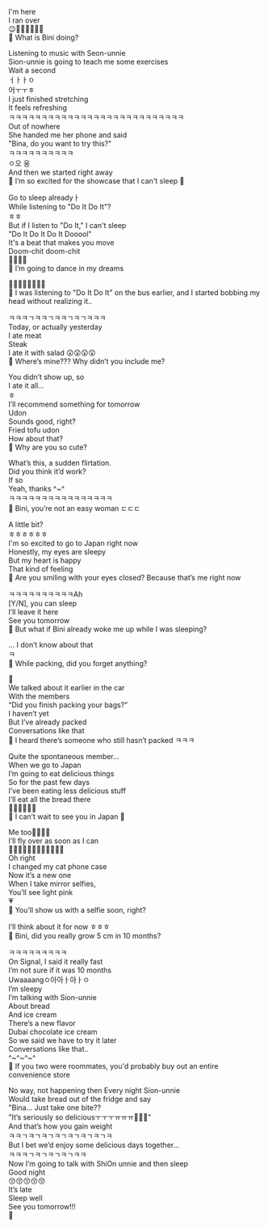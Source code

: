 I'm here  
I ran over  
😉🕺🕺🕺🕺🕺🕺  
🫧 What is Bini doing?

Listening to music with Seon-unnie  
Sion-unnie is going to teach me some exercises  
Wait a second  
ㅓㅏㅏㅇ  
어ㅜㅜㅎ  
I just finished stretching  
It feels refreshing  
ㅋㅋㅋㅋㅋㅋㅋㅋㅋㅋㅋㅋㅋㅋㅋㅋㅋㅋㅋㅋㅋㅋㅋㅋㅋㅋㅋ  
Out of nowhere  
She handed me her phone and said  
"Bina, do you want to try this?"  
ㅋㅋㅋㅋㅋㅋㅋㅋㅋㅋ  
ㅇ오 웅  
And then we started right away  
🫧 I’m so excited for the showcase that I can't sleep 🥺

Go to sleep alreadyㅏ  
While listening to "Do It Do It"?  
ㅎㅎ  
But if I listen to "Do It," I can't sleep  
"Do It Do It Do It Dooool"  
It's a beat that makes you move  
Doom-chit doom-chit  
🕺💃🕺💃  
🫧 I’m going to dance in my dreams

🕺💃🕺💃🕺✨🕺✨  
🫧 I was listening to "Do It Do It" on the bus earlier, and I started bobbing my head without realizing it..

ㅋㅋㅋㄱㅋㅋㄱㅋㅋㄱㅋㄱㅋㅋㅋ  
Today, or actually yesterday  
I ate meat  
Steak  
I ate it with salad 😲😲😲😲  
🫧 Where’s mine??? Why didn’t you include me?

You didn’t show up, so  
I ate it all...  
ㅎ  
I’ll recommend something for tomorrow  
Udon  
Sounds good, right?  
Fried tofu udon  
How about that?  
🫧 Why are you so cute?

What’s this, a sudden flirtation.  
Did you think it’d work?  
If so  
Yeah, thanks ^~^  
ㅋㅋㅋㅋㅋㅋㅋㅋㅋㅋㅋㅋㅋㅋㅋㅋ  
🫧 Bini, you’re not an easy woman ㄷㄷㄷ

A little bit?  
ㅎㅎㅎㅎㅎㅎ  
I'm so excited to go to Japan right now  
Honestly, my eyes are sleepy  
But my heart is happy  
That kind of feeling  
🫧 Are you smiling with your eyes closed? Because that’s me right now

ㅋㅋㅋㅋㅋㅋㅋㅋㅋㅋAh  
[Y/N], you can sleep  
I’ll leave it here  
See you tomorrow  
🫧 But what if Bini already woke me up while I was sleeping?

… I don’t know about that  
ㅋ  
🫧 While packing, did you forget anything?

🥕  
We talked about it earlier in the car  
With the members  
“Did you finish packing your bags?”  
I haven’t yet  
But I’ve already packed  
Conversations like that  
🫧 I heard there’s someone who still hasn’t packed ㅋㅋㅋ

Quite the spontaneous member...  
When we go to Japan  
I’m going to eat delicious things  
So for the past few days  
I’ve been eating less delicious stuff  
I’ll eat all the bread there  
🥖🍞🥪🥯🥐🥨  
🫧 I can’t wait to see you in Japan 🥺

Me too🤍🤍😚😚  
I’ll fly over as soon as I can  
🧚🏻‍♀️🧚🏻‍♀️🧚🏻‍♀️🧚🏻‍♀️  
Oh right  
I changed my cat phone case  
Now it’s a new one  
When I take mirror selfies,  
You’ll see light pink  
💗  
🫧 You’ll show us with a selfie soon, right?

I’ll think about it for now ㅎㅎㅎ  
🫧 Bini, did you really grow 5 cm in 10 months?

ㅋㅋㅋㅋㅋㅋㅋㅋㅋ  
On Signal, I said it really fast  
I’m not sure if it was 10 months  
Uwaaaangㅇ아아ㅏ아ㅏㅇ  
I’m sleepy  
I’m talking with Sion-unnie  
About bread  
And ice cream  
There’s a new flavor  
Dubai chocolate ice cream  
So we said we have to try it later  
Conversations like that..  
^~^~^~^  
🫧 If you two were roommates, you'd probably buy out an entire convenience store

No way, not happening then
Every night Sion-unnie  
Would take bread out of the fridge and say  
"Bina... Just take one bite??  
"It’s seriously so deliciousㅜㅜㅜㅠㅠㅠ🥹🥹🥹"  
And that’s how you gain weight  
ㅋㅋㄱㅋㄱㅋㄱㅋㄱㅋㄱㅋㄱㅋㄱㅋ  
But I bet we’d enjoy some delicious days together...  
ㅋㅋㅋㄱㅋㄱㅋㄱㅋㄱㅋㅋ  
Now I’m going to talk with ShiOn unnie and then sleep  
 Good night  
😚😚😚😚😚  
It’s late  
Sleep well  
See you tomorrow!!!  
🤍
